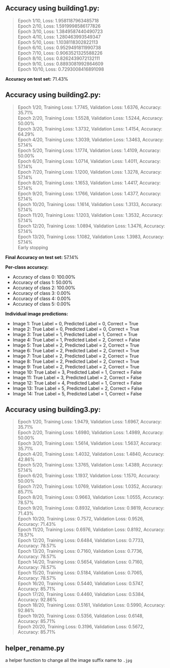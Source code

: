 ## Accuracy using building1.py:
> Epoch 1/10, Loss: 1.9581187963485718  
> Epoch 2/10, Loss: 1.5919998586177826  
> Epoch 3/10, Loss: 1.3849587440490723  
> Epoch 4/10, Loss: 1.280463993549347  
> Epoch 5/10, Loss: 1.1038118302822113  
> Epoch 6/10, Loss: 0.9529491811990738  
> Epoch 7/10, Loss: 0.9063521325588226  
> Epoch 8/10, Loss: 0.8262439072132111  
> Epoch 9/10, Loss: 0.8893081992864609  
> Epoch 10/10, Loss: 0.7293008416891098  

**Accuracy on test set:** 71.43%  

## Accuracy using building2.py:
> Epoch 1/20, Training Loss: 1.7745, Validation Loss: 1.6376, Accuracy: 35.71%  
> Epoch 2/20, Training Loss: 1.5528, Validation Loss: 1.5244, Accuracy: 50.00%  
> Epoch 3/20, Training Loss: 1.3732, Validation Loss: 1.4154, Accuracy: 64.29%  
> Epoch 4/20, Training Loss: 1.3039, Validation Loss: 1.3463, Accuracy: 57.14%  
> Epoch 5/20, Training Loss: 1.1774, Validation Loss: 1.4109, Accuracy: 50.00%  
> Epoch 6/20, Training Loss: 1.0714, Validation Loss: 1.4011, Accuracy: 57.14%  
> Epoch 7/20, Training Loss: 1.1200, Validation Loss: 1.3278, Accuracy: 57.14%  
> Epoch 8/20, Training Loss: 1.1653, Validation Loss: 1.4417, Accuracy: 57.14%  
> Epoch 9/20, Training Loss: 1.1766, Validation Loss: 1.4377, Accuracy: 57.14%  
> Epoch 10/20, Training Loss: 1.1614, Validation Loss: 1.3133, Accuracy: 57.14%  
> Epoch 11/20, Training Loss: 1.1203, Validation Loss: 1.3532, Accuracy: 57.14%  
> Epoch 12/20, Training Loss: 1.0894, Validation Loss: 1.3476, Accuracy: 57.14%  
> Epoch 13/20, Training Loss: 1.1082, Validation Loss: 1.3983, Accuracy: 57.14%  
> Early stopping  

**Final Accuracy on test set:** 57.14%  

**Per-class accuracy:**  
- Accuracy of class 0: 100.00%  
- Accuracy of class 1: 50.00%  
- Accuracy of class 2: 100.00%  
- Accuracy of class 3: 0.00%  
- Accuracy of class 4: 0.00%  
- Accuracy of class 5: 0.00%  

**Individual image predictions:**  
- Image 1: True Label = 0, Predicted Label = 0, Correct = True  
- Image 2: True Label = 0, Predicted Label = 0, Correct = True  
- Image 3: True Label = 1, Predicted Label = 1, Correct = True  
- Image 4: True Label = 1, Predicted Label = 2, Correct = False  
- Image 5: True Label = 2, Predicted Label = 2, Correct = True  
- Image 6: True Label = 2, Predicted Label = 2, Correct = True  
- Image 7: True Label = 2, Predicted Label = 2, Correct = True  
- Image 8: True Label = 2, Predicted Label = 2, Correct = True  
- Image 9: True Label = 2, Predicted Label = 2, Correct = True  
- Image 10: True Label = 3, Predicted Label = 1, Correct = False  
- Image 11: True Label = 3, Predicted Label = 2, Correct = False  
- Image 12: True Label = 4, Predicted Label = 1, Correct = False  
- Image 13: True Label = 5, Predicted Label = 2, Correct = False  
- Image 14: True Label = 5, Predicted Label = 1, Correct = False  


## Accuracy using building3.py:
> Epoch 1/20, Training Loss: 1.9479, Validation Loss: 1.6967, Accuracy: 35.71%  
> Epoch 2/20, Training Loss: 1.6980, Validation Loss: 1.4989, Accuracy: 50.00%  
> Epoch 3/20, Training Loss: 1.5614, Validation Loss: 1.5637, Accuracy: 35.71%  
> Epoch 4/20, Training Loss: 1.4032, Validation Loss: 1.4840, Accuracy: 42.86%  
> Epoch 5/20, Training Loss: 1.3765, Validation Loss: 1.4389, Accuracy: 57.14%  
> Epoch 6/20, Training Loss: 1.1937, Validation Loss: 1.1570, Accuracy: 50.00%  
> Epoch 7/20, Training Loss: 1.0769, Validation Loss: 1.0352, Accuracy: 85.71%  
> Epoch 8/20, Training Loss: 0.9663, Validation Loss: 1.0555, Accuracy: 78.57%  
> Epoch 9/20, Training Loss: 0.8932, Validation Loss: 0.9819, Accuracy: 71.43%  
> Epoch 10/20, Training Loss: 0.7572, Validation Loss: 0.9526, Accuracy: 71.43%  
> Epoch 11/20, Training Loss: 0.6976, Validation Loss: 0.8192, Accuracy: 78.57%  
> Epoch 12/20, Training Loss: 0.6484, Validation Loss: 0.7733, Accuracy: 78.57%  
> Epoch 13/20, Training Loss: 0.7160, Validation Loss: 0.7736, Accuracy: 78.57%  
> Epoch 14/20, Training Loss: 0.5654, Validation Loss: 0.7160, Accuracy: 78.57%  
> Epoch 15/20, Training Loss: 0.5184, Validation Loss: 0.7065, Accuracy: 78.57%  
> Epoch 16/20, Training Loss: 0.5440, Validation Loss: 0.5747, Accuracy: 85.71%  
> Epoch 17/20, Training Loss: 0.4460, Validation Loss: 0.5384, Accuracy: 92.86%  
> Epoch 18/20, Training Loss: 0.5161, Validation Loss: 0.5990, Accuracy: 92.86%  
> Epoch 19/20, Training Loss: 0.5356, Validation Loss: 0.6148, Accuracy: 85.71%  
> Epoch 20/20, Training Loss: 0.3196, Validation Loss: 0.5672, Accuracy: 85.71%  


## helper_rename.py
a helper function to change all the image suffix name to `.jpg`